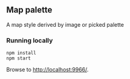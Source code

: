 Map palette
---

A map style derived by image or picked palette

### Running locally

    npm install
    npm start

Browse to [http://localhost:9966/](http://localhost:9966/).

